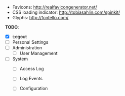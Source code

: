 * Favicons: http://realfavicongenerator.net/
* CSS loading indicator: http://tobiasahlin.com/spinkit/
* Glyphs: http://fontello.com/  


__TODO__:

- [x] ~~Logout~~
- [ ] Personal Settings
- [ ] Administration
  - [ ] User Management 
- [ ] System
  - [ ] Access Log
  - [ ] Log Events
  - [ ] Configuration
   
